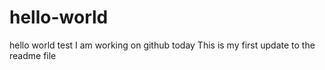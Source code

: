 # hello-world
hello world test
I am working on github today
This is my first update to the readme file
